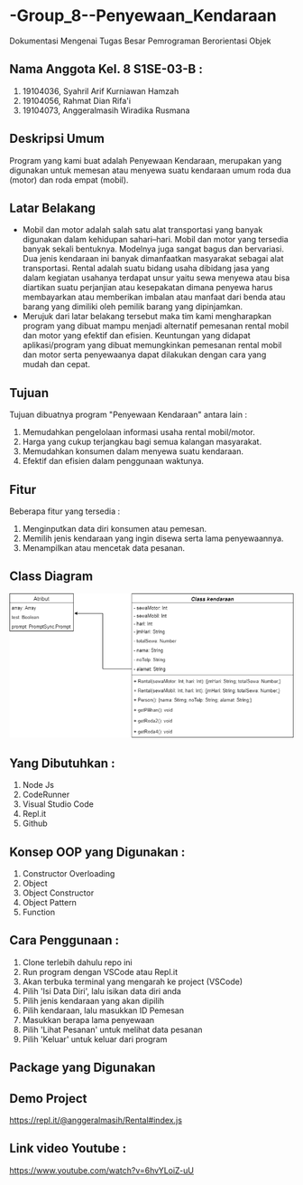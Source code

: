 # -Group_8--Penyewaan_Kendaraan
Dokumentasi Mengenai Tugas Besar Pemrograman Berorientasi Objek


## Nama Anggota Kel. 8 S1SE-03-B : 
1. 19104036, Syahril Arif Kurniawan Hamzah 
2. 19104056, Rahmat Dian Rifa'i 
3. 19104073, Anggeralmasih Wiradika Rusmana 

## Deskripsi Umum
Program yang kami buat adalah Penyewaan Kendaraan, merupakan yang digunakan untuk memesan atau menyewa suatu kendaraan umum roda dua (motor) dan roda empat (mobil).

## Latar Belakang 
  - Mobil dan motor adalah salah satu alat transportasi yang banyak digunakan dalam kehidupan sahari–hari. Mobil dan motor yang tersedia banyak sekali bentuknya. Modelnya juga sangat bagus dan bervariasi. Dua jenis kendaraan ini banyak dimanfaatkan masyarakat sebagai alat transportasi. Rental adalah suatu bidang usaha dibidang jasa yang dalam kegiatan usahanya terdapat unsur yaitu sewa menyewa atau bisa diartikan suatu perjanjian atau kesepakatan dimana penyewa harus membayarkan atau memberikan imbalan atau manfaat dari benda atau barang yang dimiliki oleh pemilik barang yang dipinjamkan.
  - Merujuk dari latar belakang tersebut maka tim kami mengharapkan program yang dibuat mampu menjadi alternatif pemesanan rental mobil dan motor yang efektif dan efisien. Keuntungan yang didapat aplikasi/program yang dibuat memungkinkan pemesanan rental mobil dan motor serta penyewaanya dapat dilakukan dengan cara yang mudah dan cepat. 
 
## Tujuan
Tujuan dibuatnya program "Penyewaan Kendaraan" antara lain :
1. Memudahkan pengelolaan informasi usaha rental mobil/motor.
2. Harga yang cukup terjangkau bagi semua kalangan masyarakat.
2. Memudahkan konsumen dalam menyewa suatu kendaraan.
3. Efektif dan efisien dalam penggunaan waktunya.

## Fitur
Beberapa fitur yang tersedia : 
1. Menginputkan data diri konsumen atau pemesan.
2. Memilih jenis kendaraan yang ingin disewa serta lama penyewaannya.
3. Menampilkan atau mencetak data pesanan.

## Class Diagram 

<img src = "https://github.com/anggeralmasih/-Group_8--Penyewaan_Kendaraan/blob/main/Class%20Diagram/Class%20Diagram%20Kel.%208.png">

## Yang Dibutuhkan :
1. Node Js
2. CodeRunner
3. Visual Studio Code
4. Repl.it
5. Github

## Konsep OOP yang Digunakan :
1. Constructor Overloading
2. Object
3. Object Constructor
4. Object Pattern
5. Function

## Cara Penggunaan :

1. Clone terlebih dahulu repo ini
2. Run program dengan VSCode atau Repl.it
3. Akan terbuka terminal yang mengarah ke project (VSCode)
4. Pilih 'Isi Data Diri', lalu isikan data diri anda
5. Pilih jenis kendaraan yang akan dipilih
6. Pilih kendaraan, lalu masukkan ID Pemesan
7. Masukkan berapa lama penyewaan
8. Pilih 'Lihat Pesanan' untuk melihat data pesanan
9. Pilih 'Keluar' untuk keluar dari program

## Package yang Digunakan


## Demo Project
https://repl.it/@anggeralmasih/Rental#index.js

## Link video Youtube :

https://www.youtube.com/watch?v=6hvYLoiZ-uU

